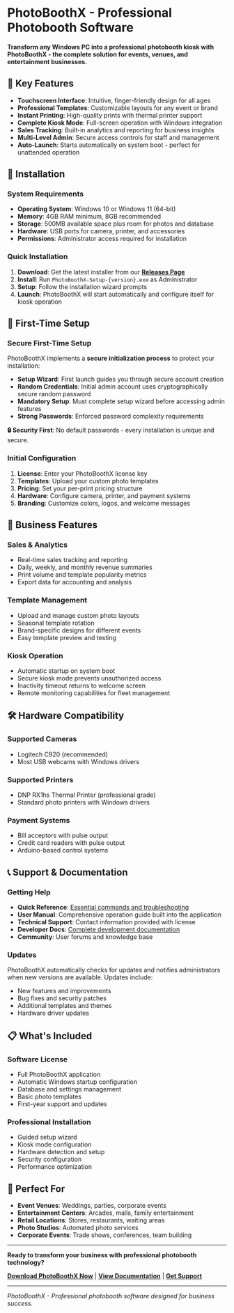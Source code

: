 # PhotoBoothX - Professional Photobooth Software

**Transform any Windows PC into a professional photobooth kiosk with PhotoBoothX - the complete solution for events, venues, and entertainment businesses.**

## 🎯 Key Features

- **Touchscreen Interface**: Intuitive, finger-friendly design for all ages
- **Professional Templates**: Customizable layouts for any event or brand
- **Instant Printing**: High-quality prints with thermal printer support
- **Complete Kiosk Mode**: Full-screen operation with Windows integration
- **Sales Tracking**: Built-in analytics and reporting for business insights
- **Multi-Level Admin**: Secure access controls for staff and management
- **Auto-Launch**: Starts automatically on system boot - perfect for unattended operation

## 🚀 Installation

### System Requirements
- **Operating System**: Windows 10 or Windows 11 (64-bit)
- **Memory**: 4GB RAM minimum, 8GB recommended
- **Storage**: 500MB available space plus room for photos and database
- **Hardware**: USB ports for camera, printer, and accessories
- **Permissions**: Administrator access required for installation

### Quick Installation
1. **Download**: Get the latest installer from our [**Releases Page**](../../releases/latest)
2. **Install**: Run `PhotoBoothX-Setup-{version}.exe` as Administrator
3. **Setup**: Follow the installation wizard prompts
4. **Launch**: PhotoBoothX will start automatically and configure itself for kiosk operation

## 🔐 First-Time Setup

### Secure First-Time Setup
PhotoBoothX implements a **secure initialization process** to protect your installation:

- **Setup Wizard**: First launch guides you through secure account creation
- **Random Credentials**: Initial admin account uses cryptographically secure random password
- **Mandatory Setup**: Must complete setup wizard before accessing admin features
- **Strong Passwords**: Enforced password complexity requirements

**🔒 Security First**: No default passwords - every installation is unique and secure.

### Initial Configuration
1. **License**: Enter your PhotoBoothX license key
2. **Templates**: Upload your custom photo templates
3. **Pricing**: Set your per-print pricing structure
4. **Hardware**: Configure camera, printer, and payment systems
5. **Branding**: Customize colors, logos, and welcome messages

## 💼 Business Features

### Sales & Analytics
- Real-time sales tracking and reporting
- Daily, weekly, and monthly revenue summaries
- Print volume and template popularity metrics
- Export data for accounting and analysis

### Template Management
- Upload and manage custom photo layouts
- Seasonal template rotation
- Brand-specific designs for different events
- Easy template preview and testing

### Kiosk Operation
- Automatic startup on system boot
- Secure kiosk mode prevents unauthorized access
- Inactivity timeout returns to welcome screen
- Remote monitoring capabilities for fleet management

## 🛠️ Hardware Compatibility

### Supported Cameras
- Logitech C920 (recommended)
- Most USB webcams with Windows drivers

### Supported Printers
- DNP RX1hs Thermal Printer (professional grade)
- Standard photo printers with Windows drivers

### Payment Systems
- Bill acceptors with pulse output
- Credit card readers with pulse output
- Arduino-based control systems

## 📞 Support & Documentation

### Getting Help
- **Quick Reference**: [Essential commands and troubleshooting](docs/quick-reference.md)
- **User Manual**: Comprehensive operation guide built into the application
- **Technical Support**: Contact information provided with license
- **Developer Docs**: [Complete development documentation](docs/)
- **Community**: User forums and knowledge base

### Updates
PhotoBoothX automatically checks for updates and notifies administrators when new versions are available. Updates include:
- New features and improvements
- Bug fixes and security patches
- Additional templates and themes
- Hardware driver updates

## 📋 What's Included

### Software License
- Full PhotoBoothX application
- Automatic Windows startup configuration
- Database and settings management
- Basic photo templates
- First-year support and updates

### Professional Installation
- Guided setup wizard
- Kiosk mode configuration
- Hardware detection and setup
- Security configuration
- Performance optimization

## 🌟 Perfect For

- **Event Venues**: Weddings, parties, corporate events
- **Entertainment Centers**: Arcades, malls, family entertainment
- **Retail Locations**: Stores, restaurants, waiting areas
- **Photo Studios**: Automated photo services
- **Corporate Events**: Trade shows, conferences, team building

---

**Ready to transform your business with professional photobooth technology?**

[**Download PhotoBoothX Now**](../../releases/latest) | [**View Documentation**](docs/) | [**Get Support**](../../issues)

---

*PhotoBoothX - Professional photobooth software designed for business success.*
